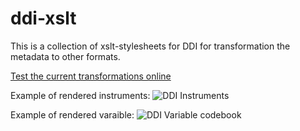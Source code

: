 ddi-xslt
========

This is a collection of xslt-stylesheets for DDI for transformation the metadata to other formats.

[Test the current transformations online](http://xml.snd.gu.se/app/transform/index.html)


Example of rendered instruments:
![DDI Instruments](http://olof.borsna.se/img/instument.gif "rendered instruments in html")


Example of rendered varaible:
![DDI Variable codebook](http://olof.borsna.se/img/codebook-question.gif "rendered variable in html")

